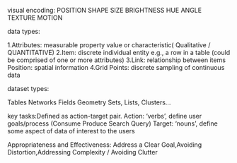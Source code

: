 visual encoding:
POSITION SHAPE SIZE BRIGHTNESS HUE ANGLE TEXTURE MOTION

data types:

1.Attributes: measurable property value or
characteristic( Qualitative / QUANTITATIVE)
2.Item: discrete individual entity e.g., a row
in a table (could be comprised of one or
more attributes)
3.Link: relationship between items
Position: spatial information
4.Grid Points: discrete sampling of
continuous data

dataset types:

Tables Networks Fields Geometry Sets, Lists,
Clusters...

key tasks:Defined as action-target pair.
Action: ‘verbs’, define user goals/process
(Consume Produce Search Query)
Target: ‘nouns’, define some aspect of data of
interest to the users

Appropriateness and Effectiveness:
Address a Clear Goal,Avoiding Distortion,Addressing Complexity / Avoiding Clutter